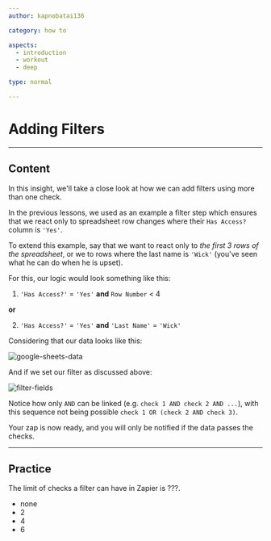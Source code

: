 ```yaml
---
author: kapnobatai136

category: how to

aspects:
  - introduction
  - workout
  - deep

type: normal

---
```


# Adding Filters

---
## Content

In this insight, we'll take a close look at how we can add filters using more than one check.

In the previous lessons, we used as an example a filter step which ensures that we react only to spreadsheet row changes where their `Has Access?` column is `'Yes'`. 

To extend this example, say that we want to react only to _the first 3 rows of the spreadsheet_, or we to rows where the last name is `'Wick'` (you've seen what he can do when he is upset).

For this, our logic would look something like this:

1. `'Has Access?'` = `'Yes'` **and** `Row Number` < 4

**or**

2. `'Has Access?'` = `'Yes'` **and** `'Last Name'` = `'Wick'`

Considering that our data looks like this:

![google-sheets-data](https://img.enkipro.com/9633e64a27dfc89a5f0e4f588d51b81d.png)

And if we set our filter as discussed above:

![filter-fields](https://img.enkipro.com/dc9727ca46844f5f914355b92455b67b.png)

Notice how only `AND` can be linked (e.g. `check 1 AND check 2 AND ...`), with this sequence not being possible `check 1 OR (check 2 AND check 3)`.

Your zap is now ready, and you will only be notified if the data passes the checks.

---
## Practice

The limit of checks a filter can have in Zapier is ???.

* none
* 2
* 4
* 6
